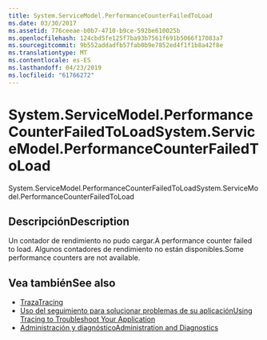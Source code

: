 ```yaml
---
title: System.ServiceModel.PerformanceCounterFailedToLoad
ms.date: 03/30/2017
ms.assetid: 776ceeae-b0b7-4710-b9ce-592be610025b
ms.openlocfilehash: 124cbd5fe125f7ba93b7561f691b5066f17083a7
ms.sourcegitcommit: 9b552addadfb57fab0b9e7852ed4f1f1b8a42f8e
ms.translationtype: MT
ms.contentlocale: es-ES
ms.lasthandoff: 04/23/2019
ms.locfileid: "61766272"
---
```

# <a name="systemservicemodelperformancecounterfailedtoload"></a><span data-ttu-id="61e3d-102">System.ServiceModel.PerformanceCounterFailedToLoad</span><span class="sxs-lookup"><span data-stu-id="61e3d-102">System.ServiceModel.PerformanceCounterFailedToLoad</span></span>
<span data-ttu-id="61e3d-103">System.ServiceModel.PerformanceCounterFailedToLoad</span><span class="sxs-lookup"><span data-stu-id="61e3d-103">System.ServiceModel.PerformanceCounterFailedToLoad</span></span>  
  
## <a name="description"></a><span data-ttu-id="61e3d-104">Descripción</span><span class="sxs-lookup"><span data-stu-id="61e3d-104">Description</span></span>  
 <span data-ttu-id="61e3d-105">Un contador de rendimiento no pudo cargar.</span><span class="sxs-lookup"><span data-stu-id="61e3d-105">A performance counter failed to load.</span></span> <span data-ttu-id="61e3d-106">Algunos contadores de rendimiento no están disponibles.</span><span class="sxs-lookup"><span data-stu-id="61e3d-106">Some performance counters are not available.</span></span>  
  
## <a name="see-also"></a><span data-ttu-id="61e3d-107">Vea también</span><span class="sxs-lookup"><span data-stu-id="61e3d-107">See also</span></span>

- [<span data-ttu-id="61e3d-108">Traza</span><span class="sxs-lookup"><span data-stu-id="61e3d-108">Tracing</span></span>](../../../../../docs/framework/wcf/diagnostics/tracing/index.md)
- [<span data-ttu-id="61e3d-109">Uso del seguimiento para solucionar problemas de su aplicación</span><span class="sxs-lookup"><span data-stu-id="61e3d-109">Using Tracing to Troubleshoot Your Application</span></span>](../../../../../docs/framework/wcf/diagnostics/tracing/using-tracing-to-troubleshoot-your-application.md)
- [<span data-ttu-id="61e3d-110">Administración y diagnóstico</span><span class="sxs-lookup"><span data-stu-id="61e3d-110">Administration and Diagnostics</span></span>](../../../../../docs/framework/wcf/diagnostics/index.md)
